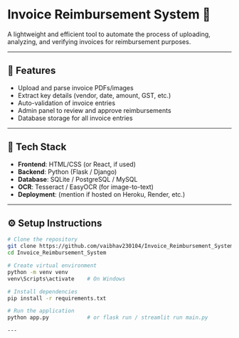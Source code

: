 # Invoice Reimbursement System 🧾

A lightweight and efficient tool to automate the process of uploading, analyzing, and verifying invoices for reimbursement purposes.

---

## 📌 Features

- Upload and parse invoice PDFs/images
- Extract key details (vendor, date, amount, GST, etc.)
- Auto-validation of invoice entries
- Admin panel to review and approve reimbursements
- Database storage for all invoice entries

---

## 🚀 Tech Stack

- **Frontend**: HTML/CSS (or React, if used)
- **Backend**: Python (Flask / Django)
- **Database**: SQLite / PostgreSQL / MySQL
- **OCR**: Tesseract / EasyOCR (for image-to-text)
- **Deployment**: (mention if hosted on Heroku, Render, etc.)

---


## ⚙️ Setup Instructions

```bash
# Clone the repository
git clone https://github.com/vaibhav230104/Invoice_Reimbursement_System.git
cd Invoice_Reimbursement_System

# Create virtual environment
python -m venv venv
venv\Scripts\activate    # On Windows

# Install dependencies
pip install -r requirements.txt

# Run the application
python app.py            # or flask run / streamlit run main.py

---

